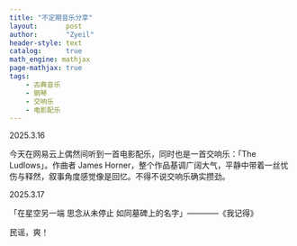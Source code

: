```yaml
---
title: "不定期音乐分享"
layout:       post
author:       "Zyeil"
header-style: text
catalog:      true
math_engine: mathjax
page-mathjax: true
tags:
    - 古典音乐
    - 钢琴
    - 交响乐
    - 电影配乐
---
```


2025.3.16 

今天在网易云上偶然间听到一首电影配乐，同时也是一首交响乐：「The Ludlows」。作曲者 James Horner，整个作品基调广阔大气，平静中带着一丝忧伤与释然，叙事角度感觉像是回忆。不得不说交响乐确实攒劲。

2025.3.17

「在星空另一端 思念从未停止 如同墓碑上的名字」————《我记得》

民谣，爽！